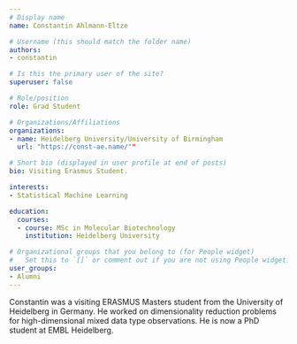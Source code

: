 ```yaml
---
# Display name
name: Constantin Ahlmann-Eltze

# Username (this should match the folder name)
authors:
- constantin

# Is this the primary user of the site?
superuser: false

# Role/position
role: Grad Student

# Organizations/Affiliations
organizations:
- name: Heidelberg University/University of Birmingham
  url: "https://const-ae.name/""

# Short bio (displayed in user profile at end of posts)
bio: Visiting Erasmus Student.

interests:
- Statistical Machine Learning

education:
  courses:
  - course: MSc in Molecular Biotechnology
    institution: Heidelberg University

# Organizational groups that you belong to (for People widget)
#   Set this to `[]` or comment out if you are not using People widget.
user_groups:
- Alumni
---
```


Constantin was a visiting ERASMUS Masters student from the University of Heidelberg in Germany. He worked on dimensionality reduction problems for high-dimensional mixed data type observations. He is now a PhD student at EMBL Heidelberg.
